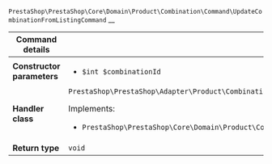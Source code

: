 `PrestaShop\PrestaShop\Core\Domain\Product\Combination\Command\UpdateCombinationFromListingCommand`
__

| Command details            |    |
| -------------------------- | -- |
| **Constructor parameters** | <ul> <li>`$int $combinationId`</li> </ul> |
| **Handler class**          | `PrestaShop\PrestaShop\Adapter\Product\Combination\CommandHandler\UpdateCombinationFromListingHandler`  <p> Implements: </p> <ul>  <li>`PrestaShop\PrestaShop\Core\Domain\Product\Combination\CommandHandler\UpdateCombinationFromListingHandlerInterface`</li>  |
| **Return type** |  `void`  |
